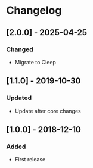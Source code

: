 # Changelog

## [2.0.0] - 2025-04-25

### Changed

- Migrate to Cleep

## [1.1.0] - 2019-10-30

### Updated

- Update after core changes

## [1.0.0] - 2018-12-10

### Added

- First release


